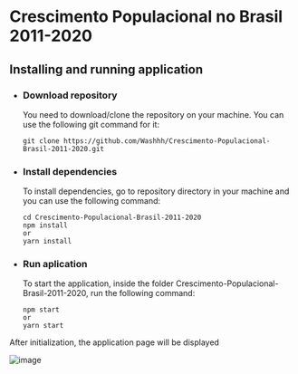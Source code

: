 # Crescimento Populacional no Brasil 2011-2020

## Installing and running application

- ### Download repository

  You need to download/clone the repository on your machine. You can use the following git command for it:
 
      git clone https://github.com/Washhh/Crescimento-Populacional-Brasil-2011-2020.git
  
  
- ### Install dependencies

  To install dependencies, go to repository directory in your machine and you can use the following command:
  
      cd Crescimento-Populacional-Brasil-2011-2020
      npm install
      or
      yarn install

- ### Run aplication

  To start the application, inside the folder Crescimento-Populacional-Brasil-2011-2020, run the following command:
  
      npm start
      or
      yarn start
  
  
 After initialization, the application page will be displayed
 
 ![image](https://user-images.githubusercontent.com/44528933/115399114-3e89ab80-a1be-11eb-8f68-6ef483d49af5.png)
